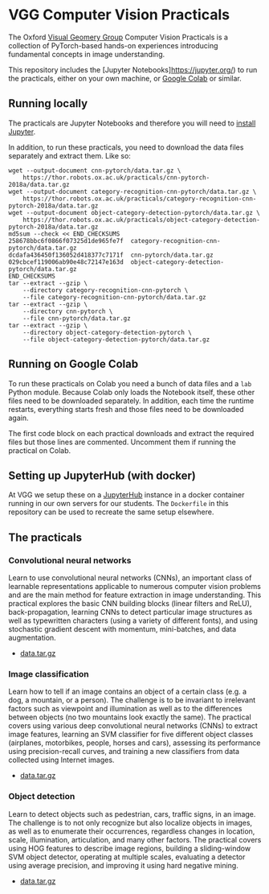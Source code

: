 # VGG Computer Vision Practicals

The Oxford [Visual Geomery Group](http://www.robots.ox.ac.uk/~vgg)
Computer Vision Practicals is a collection of PyTorch-based hands-on
experiences introducing fundamental concepts in image understanding.

This repository includes the [Jupyter Notebooks]https://jupyter.org/)
to run the practicals, either on your own machine, or [Google
Colab](https://colab.research.google.com/) or similar.


## Running locally

The practicals are Jupyter Notebooks and therefore you will need to
[install Jupyter](https://jupyter.org/install).

In addition, to run these practicals, you need to download the data
files separately and extract them.  Like so:

    wget --output-document cnn-pytorch/data.tar.gz \
        https://thor.robots.ox.ac.uk/practicals/cnn-pytorch-2018a/data.tar.gz
    wget --output-document category-recognition-cnn-pytorch/data.tar.gz \
        https://thor.robots.ox.ac.uk/practicals/category-recognition-cnn-pytorch-2018a/data.tar.gz
    wget --output-document object-category-detection-pytorch/data.tar.gz \
        https://thor.robots.ox.ac.uk/practicals/object-category-detection-pytorch-2018a/data.tar.gz
    md5sum --check << END_CHECKSUMS
    258678bbc6f0866f07325d1de965fe7f  category-recognition-cnn-pytorch/data.tar.gz
    dcdafa436450f136052d418377c7171f  cnn-pytorch/data.tar.gz
    029cbcef119006ab90e48c72147e163d  object-category-detection-pytorch/data.tar.gz
    END_CHECKSUMS
    tar --extract --gzip \
        --directory category-recognition-cnn-pytorch \
        --file category-recognition-cnn-pytorch/data.tar.gz
    tar --extract --gzip \
        --directory cnn-pytorch \
        --file cnn-pytorch/data.tar.gz
    tar --extract --gzip \
        --directory object-category-detection-pytorch \
        --file object-category-detection-pytorch/data.tar.gz


## Running on Google Colab

To run these practicals on Colab you need a bunch of data files and a
`lab` Python module.  Because Colab only loads the Notebook itself,
these other files need to be downloaded separately.  In addition, each
time the runtime restarts, everything starts fresh and those files
need to be downloaded again.

The first code block on each practical downloads and extract the
required files but those lines are commented.  Uncomment them if
running the practical on Colab.


## Setting up JupyterHub (with docker)

At VGG we setup these on a [JupyterHub](https://jupyter.org/hub)
instance in a docker container running in our own servers for our
students.  The `Dockerfile` in this repository can be used to recreate
the same setup elsewhere.


## The practicals

### Convolutional neural networks

Learn to use convolutional neural networks (CNNs), an important class
of learnable representations applicable to numerous computer vision
problems and are the main method for feature extraction in image
understanding.  This practical explores the basic CNN building blocks
(linear filters and ReLU), back-propagation, learning CNNs to detect
particular image structures as well as typewritten characters (using a
variety of different fonts), and using stochastic gradient descent
with momentum, mini-batches, and data augmentation.

- [data.tar.gz](https://thor.robots.ox.ac.uk/practicals/cnn-pytorch-2018a/data.tar.gz)


### Image classification

Learn how to tell if an image contains an object of a certain class
(e.g. a dog, a mountain, or a person).  The challenge is to be
invariant to irrelevant factors such as viewpoint and illumination as
well as to the differences between objects (no two mountains look
exactly the same).  The practical covers using various deep
convolutional neural networks (CNNs) to extract image features,
learning an SVM classifier for five different object classes
(airplanes, motorbikes, people, horses and cars), assessing its
performance using precision-recall curves, and training a new
classifiers from data collected using Internet images.

- [data.tar.gz](https://thor.robots.ox.ac.uk/practicals/category-recognition-cnn-pytorch-2018a/data.tar.gz)


### Object detection

Learn to detect objects such as pedestrian, cars, traffic signs, in an
image.  The challenge is to not only recognize but also localize
objects in images, as well as to enumerate their occurrences,
regardless changes in location, scale, illumination, articulation, and
many other factors.  The practical covers using HOG features to
describe image regions, building a sliding-window SVM object detector,
operating at multiple scales, evaluating a detector using average
precision, and improving it using hard negative mining.

- [data.tar.gz](https://thor.robots.ox.ac.uk/practicals/object-category-detection-pytorch-2018a/data.tar.gz)
